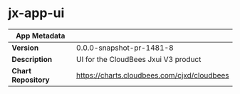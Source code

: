 # jx-app-ui

|App Metadata||
|---|---|
| **Version** | 0.0.0-snapshot-pr-1481-8 |
| **Description** | UI for the CloudBees Jxui V3 product |
| **Chart Repository** | https://charts.cloudbees.com/cjxd/cloudbees |
